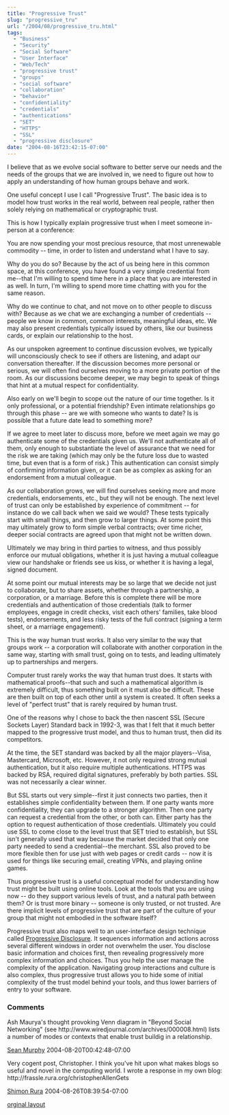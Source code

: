```yaml
---
title: "Progressive Trust"
slug: "progressive_tru"
url: "/2004/08/progressive_tru.html"
tags:
  - "Business"
  - "Security"
  - "Social Software"
  - "User Interface"
  - "Web/Tech"
  - "progressive trust"
  - "groups"
  - "social software"
  - "collaboration"
  - "behavior"
  - "confidentiality"
  - "credentials"
  - "authentications"
  - "SET"
  - "HTTPS"
  - "SSL"
  - "progressive disclosure"
date: "2004-08-16T23:42:15-07:00"
---
```

<p>I believe that as we evolve social software to better serve our needs and the needs of the groups that we are involved in, we need to figure out how to apply an understanding of how human groups behave and work.</p>
<p>One useful concept I use I call "Progressive Trust". The basic idea is to model how trust works in the real world, between real people, rather then solely relying on mathematical or cryptographic trust.</p>
<p>This is how I typically explain progressive trust when I meet someone in-person at a conference:</p>
<p>You are now spending your most precious resource, that most unrenewable commodity -- time, in order to listen and understand what I have to say.</p>
<p>Why do you do so? Because by the act of us being here in this common space, at this conference, you have found a very simple credential from me--that I'm willing to spend time here in a place that you are interested in as well. In turn, I'm willing to spend more time chatting with you for the same reason.</p>
<p>Why do we continue to chat, and not move on to other people to discuss with? Because as we chat we are exchanging a number of credentials -- people we know in common, common interests, meaningful ideas, etc. We may also present credentials typically issued by others, like our business cards, or explain our relationship to the host.</p>
<p>As our unspoken agreement to continue discussion evolves, we typically will unconsciously check to see if others are listening, and adapt our conversation thereafter. If the discussion becomes more personal or serious, we will often find ourselves moving to a more private portion of the room. As our discussions become deeper, we may begin to speak of things that hint at a mutual respect for confidentiality.</p>
<p>Also early on we'll begin to scope out the nature of our time together. Is it only professional, or a potential friendship? Even intimate relationships go through this phase -- are we with someone who wants to date? Is is possible that a future date lead to something more?</p>
<p>If we agree to meet later to discuss more, before we meet again we may go authenticate some of the credentials given us. We'll not authenticate all of them, only enough to substantiate the level of assurance that we need for the risk we are taking (which may only be the future loss due to wasted time, but even that is a form of risk.) This authentication can consist simply of confirming information given, or it can be as complex as asking for an endorsement from a mutual colleague.</p>
<p>As our collaboration grows, we will find ourselves seeking more and more credentials, endorsements, etc., but they will not be enough. The next level of trust can only be established by experience of commitment -- for instance do we call back when we said we would? These tests typically start with small things, and then grow to larger things. At some point this may ultimately grow to form simple verbal contracts; over time richer, deeper social contracts are agreed upon that might not be written down.</p>
<p>Ultimately we may bring in third parties to witness, and thus possibly enforce our mutual obligations, whether it is just having a mutual colleague view our handshake or friends see us kiss, or whether it is having a legal, signed document.</p>
<p>At some point our mutual interests may be so large that we decide not just to collaborate, but to share assets, whether through a partnership, a corporation, or a marriage. Before this is complete there will be more credentials and authentication of those credentials (talk to former employees, engage in credit checks, visit each others' families, take blood tests), endorsements, and less risky tests of the full contract (signing a term sheet, or a marriage engagement).</p>
<p>This is the way human trust works. It also very similar to the way that groups work -- a corporation will collaborate with another corporation in the same way, starting with small trust, going on to tests, and leading ultimately up to partnerships and mergers.</p>
<p>Computer trust rarely works the way that human trust does. It starts with mathematical proofs--that such and such a mathematical algorithm is extremely difficult, thus something built on it must also be difficult. These are then built on top of each other until a system is created. It often seeks a level of "perfect trust" that is rarely required by human trust.</p>
<p>One of the reasons why I chose to back the then nascent SSL (Secure Sockets Layer) Standard back in 1992-3, was that I felt that it much better mapped to the progressive trust model, and thus to human trust, then did its competitors.</p>
<p>At the time, the SET standard was backed by all the major players--Visa, Mastercard, Microsoft, etc. However, it not only required strong mutual authentication, but it also require multiple authentications. HTTPS was backed by RSA, required digital signatures, preferably by both parties. SSL was not necessarily a clear winner.</p>
<p>But SSL starts out very simple--first it just connects two parties, then it establishes simple confidentiality between them. If one party wants more confidentiality, they can upgrade to a stronger algorithm. Then one party can request a credential from the other, or both can. Either party has the option to request authentication of those credentials. Ultimately you could use SSL to come close to the level trust that SET tried to establish, but SSL isn't generally used that way because the market decided that only one party needed to send a credential--the merchant. SSL also proved to be more flexible then for use just with web pages or credit cards -- now it is used for things like securing email, creating VPNs, and playing online games.</p>
<p>Thus progressive trust is a useful conceptual model for understanding how trust might be built using online tools. Look at the tools that you are using now -- do they support various levels of trust, and a natural path between them? Or is trust more binary -- someone is only trusted, or not trusted. Are there implicit levels of progressive trust that are part of the culture of your group that might not embodied in the software itself?</p>
<p>Progressive trust also maps well to an user-interface design technique called <a href="http://c2.com/cgi/wiki?ProgressiveDisclosure">Progressive Disclosure</a>. It sequences information and actions across several different windows in order not overwhelm the user. You disclose basic information and choices first, then revealing progressively more complex information and choices. Thus you help the user manage the complexity of the application. Navigating group interactions and culture is also complex, thus progressive trust allows you to hide some of initial complexity of the trust model behind your tools, and thus lower barriers of entry to your software.</p>
<footer><h3>Comments</h3>
<div class="u-comment h-cite">
<p class="p-content p-name">Ash Maurya's thought provoking Venn diagram in "Beyond Social Networking" (see http://www.wiredjournal.com/archives/000008.html) lists a number of modes or contexts that enable trust buildig in a relationship.
</p>
<a class="u-author h-card" href="http://www.skmurphy.com/">Sean Murphy</a>
<time class="dt-published" datetime="2004-08-20T00:42:48-07:00">2004-08-20T00:42:48-07:00</time>
</div>
<div class="u-comment h-cite">
<p class="p-content p-name">Very cogent post, Christopher.  I think you've hit upon what makes blogs so useful and novel in the computing world.  I wrote a response in my own blog:
http://frassle.rura.org/christopherAllenGets
</p>
<a class="u-author h-card" href="http://frassle.rura.org/Directory/index?feed=1">Shimon Rura</a>
<time class="dt-published" datetime="2004-08-26T08:39:54-07:00">2004-08-26T08:39:54-07:00</time>
</div>
</footer>
<p class="previous"><a href="/previous/2004/08/progressive_tru.html" rel="syndication">orginal layout</a></p>
